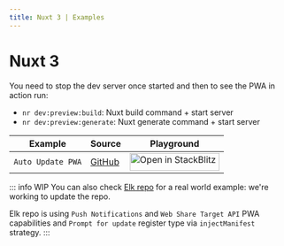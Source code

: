 ```yaml
---
title: Nuxt 3 | Examples
---
```


# Nuxt 3

You need to stop the dev server once started and then to see the PWA in action run:
- `nr dev:preview:build`: Nuxt build command + start server
- `nr dev:preview:generate`: Nuxt generate command + start server

<table>
<thead>
<tr>
<th>Example</th>
<th>Source</th>
<th>Playground</th>
</tr>
</thead>
<tbody>
<tr>
<td><code>Auto Update PWA</code></td>
<td>
<a href="https://github.com/vite-pwa/nuxt/tree/main/playground" target="_blank" rel="noopener noreferrer">GitHub</a>
</td>
<td>
<a href="https://stackblitz.com/fork/github/vite-pwa/nuxt" target="_blank" rel="noopener noreferrer">
  <img src="https://developer.stackblitz.com/img/open_in_stackblitz.svg" alt="Open in StackBlitz" width="162" height="32">
</a>
</td>
</tr>
</tbody>
</table>

::: info WIP
You can also check [Elk repo](https://github.com/elk-zone/elk) for a real world example: we're working to update the repo.

Elk repo is using `Push Notifications` and `Web Share Target API` PWA capabilities and `Prompt for update` register type via `injectManifest` strategy.
:::

